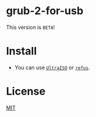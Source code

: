 # grub-2-for-usb

This version is `BETA`!

# Install 

* You can use [`UltraISO`](https://www.ezbsystems.com/ultraiso/) or [`refus`](https://rufus.akeo.ie/).

# License

[MIT](./LICENSE.md)
